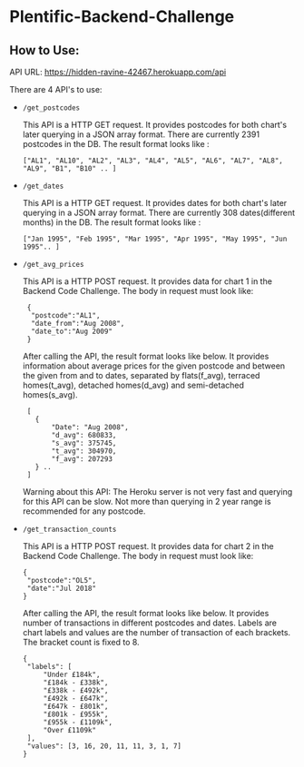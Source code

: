 # Plentific-Backend-Challenge
 
 ## How to Use:
 
 API URL: https://hidden-ravine-42467.herokuapp.com/api
 
 There are 4 API's to use:
 
* `/get_postcodes`
 
   This API is a HTTP GET request. It provides postcodes for both chart's later querying in a JSON array format. There are currently 2391 postcodes in the DB. The result format looks like :
   
   ```
   ["AL1", "AL10", "AL2", "AL3", "AL4", "AL5", "AL6", "AL7", "AL8", "AL9", "B1", "B10" .. ]
   ```
   
* `/get_dates`
 
   This API is a HTTP GET request. It provides dates for both chart's later querying in a JSON array format. There are currently 308 dates(different months) in the DB. The result format looks like :
   
   ```
   ["Jan 1995", "Feb 1995", "Mar 1995", "Apr 1995", "May 1995", "Jun 1995".. ]
   ```
   
* `/get_avg_prices`
 
   This API is a HTTP POST request. It provides data for chart 1 in the Backend Code Challenge. The body in request must look like:
   ```
    {
     "postcode":"AL1",
     "date_from":"Aug 2008",
     "date_to":"Aug 2009"
    }
   ```
   
   After calling the API, the result format looks like below. It provides information about average prices for the given postcode and between
the given from and to dates, separated by flats(f_avg), terraced homes(t_avg), detached homes(d_avg) and semi-detached homes(s_avg).

  ```
   [
     {
         "Date": "Aug 2008",
         "d_avg": 680833,
         "s_avg": 375745,
         "t_avg": 304970,
         "f_avg": 207293
     } ..
   ]
   ```
    
    Warning about this API: The Heroku server is not very fast and querying for this API can be slow. Not more than querying in 2 year range is recommended for any postcode.
  
 * `/get_transaction_counts`
  
    This API is a HTTP POST request. It provides data for chart 2 in the Backend Code Challenge. The body in request must look like:
    
    ```
    {
     "postcode":"OL5",
     "date":"Jul 2018"
    }
    ```
     
    After calling the API, the result format looks like below. It provides number of transactions in different postcodes and dates. Labels are chart labels and values are the number of transaction of each brackets. The bracket count is fixed to 8.
    
    ```
   {
     "labels": [
         "Under £184k",
         "£184k - £338k",
         "£338k - £492k",
         "£492k - £647k",
         "£647k - £801k",
         "£801k - £955k",
         "£955k - £1109k",
         "Over £1109k"
     ],
     "values": [3, 16, 20, 11, 11, 3, 1, 7]
   }
     ```
    
    
    
     
